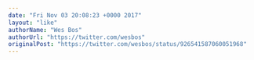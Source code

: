 ```yaml
---
date: "Fri Nov 03 20:08:23 +0000 2017"
layout: "like"
authorName: "Wes Bos"
authorUrl: "https://twitter.com/wesbos"
originalPost: "https://twitter.com/wesbos/status/926541587060051968"
---
```

